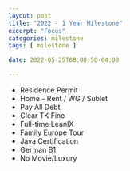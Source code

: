 ```yaml
---
layout: post
title: "2022 - 1 Year Milestone"
excerpt: "Focus"
categories: milestone
tags: [ milestone ]

date: 2022-05-25T08:08:50-04:00

---
```


* Residence Permit
* Home - Rent / WG / Sublet
* Pay All Debt 
* Clear TK Fine
* Full-time LeanIX
* Family Europe Tour
* Java Certification
* German B1
* No Movie/Luxury 
